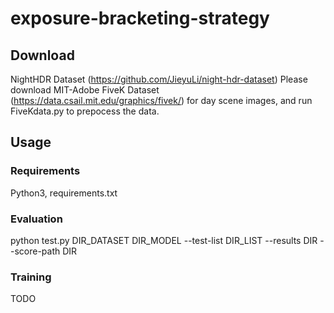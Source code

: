 # exposure-bracketing-strategy
## Download
NightHDR Dataset (https://github.com/JieyuLi/night-hdr-dataset)
Please download MIT-Adobe FiveK Dataset (https://data.csail.mit.edu/graphics/fivek/) for day scene images, and run FiveKdata.py to prepocess the data.
## Usage
### Requirements
Python3, requirements.txt
### Evaluation
  python test.py DIR_DATASET DIR_MODEL --test-list DIR_LIST --results DIR --score-path DIR
### Training
TODO
